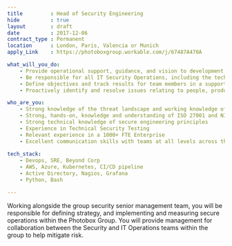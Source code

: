 ```yaml
---
title         : Head of Security Engineering
hide          : true
layout        : draft
date          : 2017-12-06
contract_type : Permanent
location      : London, Paris, Valencia or Munich
apply_Link    : https://photoboxgroup.workable.com/j/67487A470A

what_will_you_do:
    - Provide operational support, guidance, and vision to development teams. Work with team and product owners, providing guidance and execution of best practice.
    - Be responsible for all IT Security Operations, including the technology and production environments
    - Define objectives and track results for team members in a supportive, motivating, and fact-driven way
    - Proactively identify and resolve issues relating to people, product, tech and development.

who_are_you:
    - Strong knowledge of the threat landscape and working knowledge of global threats to cybersecurity
    - Strong, hands-on, knowledge and understanding of ISO 27001 and NIST Cybersecurity Framework
    - Strong technical knowledge of secure engineering principles
    - Experience in Technical Security Testing
    - Relevant experience in a 1000+ FTE Enterprise
    - Excellent communication skills with teams at all levels across the business
    
tech_stack:
    - Devops, SRE, Beyond Corp
    - AWS, Azure, Kubernetes, CI/CD pipeline
    - Active Directory, Nagios, Grafana
    - Python, Bash

---
```


Working alongside the group security senior management team, you will be responsible for defining strategy, and implementing and measuring secure operations within the Photobox Group. You will provide management for collaboration between the Security and IT Operations teams within the group to help mitigate risk.

